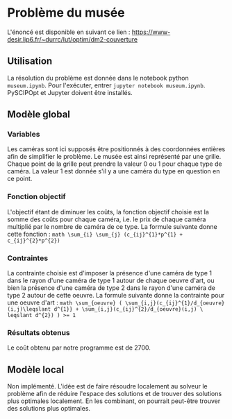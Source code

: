 # Problème du musée
L'énoncé est disponible en suivant ce lien : https://www-desir.lip6.fr/~durrc/Iut/optim/dm2-couverture

## Utilisation
La résolution du problème est donnée dans le notebook python ```museum.ipynb```. Pour l'exécuter, entrer ```jupyter notebook museum.ipynb```. PySCIPOpt et Jupyter doivent être installés.

## Modèle global
### Variables
Les caméras sont ici supposés être positionnés à des coordonnées entières afin de simplifier le problème. Le musée est ainsi représenté par une grille. Chaque point de la grille peut prendre la valeur 0 ou 1 pour chaque type de caméra. La valeur 1 est donnée s'il y a une caméra du type en question en ce point.
### Fonction objectif
L'objectif étant de diminuer les coûts, la fonction objectif choisie est la somme des coûts pour chaque caméra, i.e. le prix de chaque caméra multiplié par le nombre de caméra de ce type. La formule suivante donne cette fonction : ```math \sum_{i} \sum_{j} (c_{ij}^{1}*p^{1} + c_{ij}^{2}*p^{2})```
### Contraintes
La contrainte choisie est d'imposer la présence d'une caméra de type 1 dans le rayon d'une caméra de type 1 autour de chaque oeuvre d'art, ou bien la présence d'une caméra de type 2 dans le rayon d'une caméra de type 2 autour de cette oeuvre. La formule suivante donne la contrainte pour une oeuvre d'art : ```math \sum_{oeuvre} ( \sum_{i,j}(c_{ij}^{1}/d_{oeuvre}(i,j)\leqslant d^{1}} + \sum_{i,j}(c_{ij}^{2}/d_{oeuvre}(i,j) \ leqslant d^{2}) ) >= 1```
### Résultats obtenus
Le coût obtenu par notre programme est de 2700.
## Modèle local
Non implémenté. L'idée est de faire résoudre localement au solveur le problème afin de réduire l'espace des solutions et de trouver des solutions plus optimales localement. En les combinant, on pourrait peut-être trouver des solutions plus optimales.